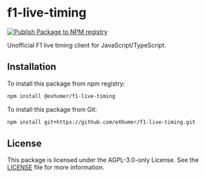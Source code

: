 # f1-live-timing

[![Publish Package to NPM registry](https://github.com/eXhumer/f1-live-timing/actions/workflows/publish.yml/badge.svg)](https://github.com/eXhumer/f1-live-timing/actions/workflows/publish.yml)

Unofficial F1 live timing client for JavaScript/TypeScript.

## Installation
To install this package from npm registry:
  ```bash
  npm install @exhumer/f1-live-timing
  ```

To install this package from Git:
  ```bash
  npm install git+https://github.com/eXhumer/f1-live-timing.git
  ```

## License

This package is licensed under the AGPL-3.0-only License. See the [LICENSE](LICENSE.md) file for more information.
